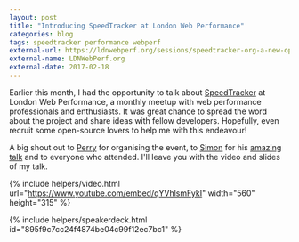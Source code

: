 ```yaml
---
layout: post
title: "Introducing SpeedTracker at London Web Performance"
categories: blog
tags: speedtracker performance webperf
external-url: https://ldnwebperf.org/sessions/speedtracker-org-a-new-open-source-wrapper-for-webpagetest/
external-name: LDNWebPerf.org
external-date: 2017-02-18
---
```

Earlier this month, I had the opportunity to talk about [SpeedTracker](https://speedtracker.org) at London Web Performance, a monthly meetup with web performance professionals and enthusiasts. It was great chance to spread the word about the project and share ideas with fellow developers. Hopefully, even recruit some open-source lovers to help me with this endeavour!<!--more-->

A big shout out to [Perry](https://twitter.com/perrydyball) for organising the event, to [Simon](https://twitter.com/simonhearne) for his [amazing talk](https://ldnwebperf.org/sessions/optimising-for-25000-unique-devices/) and to everyone who attended. I'll leave you with the video and slides of my talk.<!--tomb-->

{% include helpers/video.html url="https://www.youtube.com/embed/qYVhlsmFykI" width="560" height="315" %}

{% include helpers/speakerdeck.html id="895f9c7cc24f4874be04c99f12ec7bc1" %}